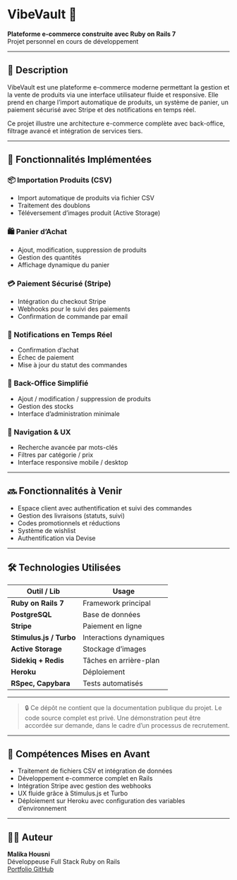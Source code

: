 # VibeVault 🛒

**Plateforme e-commerce construite avec Ruby on Rails 7**  
Projet personnel en cours de développement

---

## 📍 Description

VibeVault est une plateforme e-commerce moderne permettant la gestion et la vente de produits via une interface utilisateur fluide et responsive. Elle prend en charge l’import automatique de produits, un système de panier, un paiement sécurisé avec Stripe et des notifications en temps réel.

Ce projet illustre une architecture e-commerce complète avec back-office, filtrage avancé et intégration de services tiers.

---

## 🚀 Fonctionnalités Implémentées

### 📦 Importation Produits (CSV)

- Import automatique de produits via fichier CSV
- Traitement des doublons
- Téléversement d’images produit (Active Storage)

### 🛍️ Panier d’Achat

- Ajout, modification, suppression de produits
- Gestion des quantités
- Affichage dynamique du panier

### 💳 Paiement Sécurisé (Stripe)

- Intégration du checkout Stripe
- Webhooks pour le suivi des paiements
- Confirmation de commande par email

### 🔔 Notifications en Temps Réel

- Confirmation d’achat
- Échec de paiement
- Mise à jour du statut des commandes

### 🧰 Back-Office Simplifié

- Ajout / modification / suppression de produits
- Gestion des stocks
- Interface d’administration minimale

### 🔎 Navigation & UX

- Recherche avancée par mots-clés
- Filtres par catégorie / prix
- Interface responsive mobile / desktop

---

## 🔜 Fonctionnalités à Venir

- Espace client avec authentification et suivi des commandes
- Gestion des livraisons (statuts, suivi)
- Codes promotionnels et réductions
- Système de wishlist
- Authentification via Devise

---

## 🛠️ Technologies Utilisées

| Outil / Lib             | Usage                   |
| ----------------------- | ----------------------- |
| **Ruby on Rails 7**     | Framework principal     |
| **PostgreSQL**          | Base de données         |
| **Stripe**              | Paiement en ligne       |
| **Stimulus.js / Turbo** | Interactions dynamiques |
| **Active Storage**      | Stockage d’images       |
| **Sidekiq + Redis**     | Tâches en arrière-plan  |
| **Heroku**              | Déploiement             |
| **RSpec, Capybara**     | Tests automatisés       |

---

> 🔒 Ce dépôt ne contient que la documentation publique du projet.
> Le code source complet est privé. Une démonstration peut être accordée sur demande, dans le cadre d’un processus de recrutement.

---

## 🎯 Compétences Mises en Avant

- Traitement de fichiers CSV et intégration de données
- Développement e-commerce complet en Rails
- Intégration Stripe avec gestion des webhooks
- UX fluide grâce à Stimulus.js et Turbo
- Déploiement sur Heroku avec configuration des variables d’environnement

---

## 👩‍💻 Auteur

**Malika Housni**  
Développeuse Full Stack Ruby on Rails  
[Portfolio GitHub](https://github.com/joupify)
